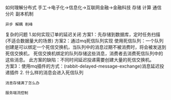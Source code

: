如何理解分布式
   手工->电子化->信息化->互联网金融->金融科技
存储 计算 通信   
    分片 副本机制
    
    异步 解耦 削峰
 
复杂的问题
    1.如何实现订单的延迟关闭
        方案1：先存储到数据库，定时任务扫描(不适合数据量大的场景)
        方案2：通过mq死信队列实现
            使用死信队列：一个队列创建是可以绑定一个死信交换机，当队列中的消息过期不被消费时，将会被发送到死信交换机，
            死信交换机绑定的队列存储这些消息，消费者去消费死信队列中的这些消息。
            此方案的缺陷：不同时间延迟投递需要创建大量的死信交换机。            
        方案3：使用mq插件的方式：(rabbit-delayed-message-exchange)消息延迟投递插件
    2. 什么样的消息会进入死信队列
    
    
    消息存储满了怎么办
    
    服务端流控制        
            
          
            